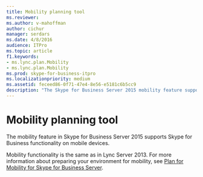 ```yaml
---
title: Mobility planning tool
ms.reviewer: 
ms.author: v-mahoffman
author: cichur
manager: serdars
ms.date: 4/8/2016
audience: ITPro
ms.topic: article
f1.keywords:
- ms.lync.plan.Mobility
- ms.lync.plan.Mobility
ms.prod: skype-for-business-itpro
ms.localizationpriority: medium
ms.assetid: feceed86-0f71-47e4-8e56-e5181c6b5cc9
description: "The Skype for Business Server 2015 mobility feature supports functionality on mobile devices."
---
```


# Mobility planning tool
 
The mobility feature in Skype for Business Server 2015 supports Skype for Business functionality on mobile devices.
  
Mobility functionality is the same as in Lync Server 2013. For more information about preparing your environment for mobility, see [Plan for Mobility for Skype for Business Server](../../plan-your-deployment/mobility.md).
